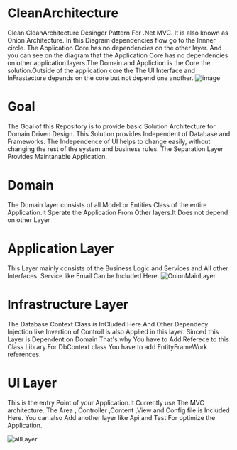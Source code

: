 # CleanArchitecture
Clean CleanArchitecture Desinger Pattern For .Net MVC.
It is also known as Onion Architecture. In this Diagram dependencies flow go to the Innner circle. The Application Core has no dependencies on the other layer. And you can see on the diagram that the Application Core has no dependencies on other application layers.The Domain and Appliction is the Core the solution.Outside of the application core the The UI Interface and InFrastecture  depends on the core but not depend one another.
![image](https://user-images.githubusercontent.com/28187435/155486463-eeee6287-4619-4963-80ca-eece08579192.png)
 # Goal
The Goal of this Repository is to provide basic Solution Architecture for Domain Driven Design.
This Solution provides Independent of Database and Frameworks. 
The Independence of UI helps to change easily, without changing the rest of the system and business rules.
The Separation Layer Provides Maintanable Application.

# Domain
The Domain layer consists of all Model or Entities Class of the entire Application.It Sperate the Application From Other layers.It Does not depend on other Layer

# Application Layer

This Layer mainly consists of the Business Logic and Services and All other Interfaces. Service like  Email Can be Included Here.
![OnionMainLayer](https://user-images.githubusercontent.com/28187435/155490988-aa19c512-bb37-49ad-a61c-d966a866080e.png)

# Infrastructure Layer
The Database Context Class is InCluded Here.And Other Dependecy Injection like Invertion of Controll is also Applied in this layer.
Sinced this Layer is Dependent on Domain That's why You have to Add Referece to this Class Library.For DbContext class You have to add EntityFrameWork references.

# UI Layer
This is the entry Point of your Application.It Currently use The MVC architecture. The Area , Controller ,Content ,View and Config file is Included Here.
You can also Add another layer like Api and Test For optimize the Application.



![allLayer](https://user-images.githubusercontent.com/28187435/155491043-c4826502-6b41-42da-a5e1-40b426f8033e.png)
